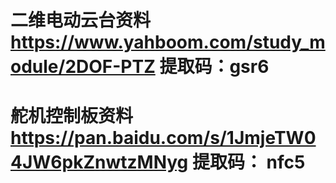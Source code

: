 # 二维电动云台资料  https://www.yahboom.com/study_module/2DOF-PTZ   提取码：gsr6
# 舵机控制板资料    https://pan.baidu.com/s/1JmjeTW04JW6pkZnwtzMNyg 提取码： nfc5
